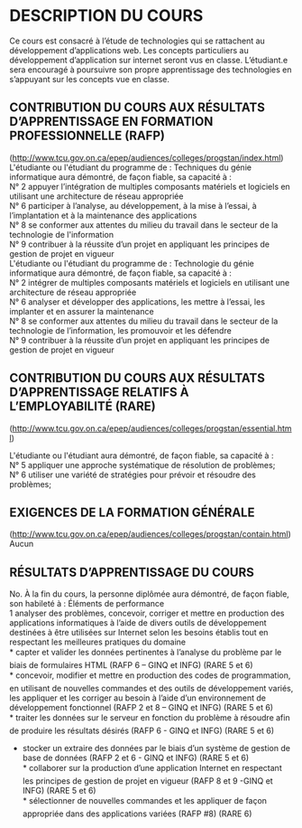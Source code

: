 # DESCRIPTION DU COURS
  Ce cours est consacré à l’étude de technologies qui se rattachent au développement d’applications web. Les concepts particuliers au
  développement d’application sur internet seront vus en classe. L’étudiant.e sera encouragé à poursuivre son propre apprentissage des
  technologies en s’appuyant sur les concepts vue en classe.

## CONTRIBUTION DU COURS AUX RÉSULTATS D’APPRENTISSAGE EN FORMATION PROFESSIONNELLE (RAFP)
(http://www.tcu.gov.on.ca/epep/audiences/colleges/progstan/index.html)  
  L'étudiante ou l'étudiant du programme de : Techniques du génie informatique aura démontré, de façon fiable, sa capacité à :  
  N° 2 appuyer l’intégration de multiples composants matériels et logiciels en utilisant une architecture de réseau appropriée  
  N° 6 participer à l’analyse, au développement, à la mise à l’essai, à l’implantation et à la maintenance des applications  
  N° 8 se conformer aux attentes du milieu du travail dans le secteur de la technologie de l'information  
  N° 9 contribuer à la réussite d’un projet en appliquant les principes de gestion de projet en vigueur  
  L'étudiante ou l'étudiant du programme de : Technologie du génie informatique aura démontré, de façon fiable, sa capacité à :  
  N° 2 intégrer de multiples composants matériels et logiciels en utilisant une architecture de réseau appropriée  
  N° 6 analyser et développer des applications, les mettre à l’essai, les implanter et en assurer la maintenance  
  N° 8 se conformer aux attentes du milieu du travail dans le secteur de la technologie de l’information, les promouvoir et les défendre  
  N° 9 contribuer à la réussite d’un projet en appliquant les principes de gestion de projet en vigueur  

## CONTRIBUTION DU COURS AUX RÉSULTATS D’APPRENTISSAGE RELATIFS À L’EMPLOYABILITÉ (RARE)
(http://www.tcu.gov.on.ca/epep/audiences/colleges/progstan/essential.html)

  L'étudiante ou l'étudiant aura démontré, de façon fiable, sa capacité à :  
  N° 5 appliquer une approche systématique de résolution de problèmes;  
  N° 6 utiliser une variété de stratégies pour prévoir et résoudre des problèmes;  

## EXIGENCES DE LA FORMATION GÉNÉRALE
(http://www.tcu.gov.on.ca/epep/audiences/colleges/progstan/contain.html)
Aucun

## RÉSULTATS D’APPRENTISSAGE DU COURS
  No. À la fin du cours, la personne diplômée aura   démontré, de façon fiable, son habileté à :
  Éléments de performance  
  1 analyser des problèmes, concevoir, corriger et mettre en production des applications informatiques à l’aide de divers outils de développement destinées à être utilisées sur Internet selon les besoins établis tout en respectant les meilleures pratiques du domaine  
  * capter et valider les données pertinentes à l’analyse du problème par le biais de formulaires HTML (RAFP 6 – GINQ et INFG) (RARE 5 et 6)  
  * concevoir, modifier et mettre en production des codes de programmation, en utilisant de nouvelles commandes et des outils de développement variés, les appliquer et les corriger au besoin à l’aide d’un environnement de développement fonctionnel (RAFP 2 et 8 – GINQ et INFG) (RARE 5 et 6)  
  * traiter les données sur le serveur en fonction du problème à résoudre afin de produire les résultats désirés (RAFP 6 - GINQ et INFG) (RARE 5 et 6)  
  * stocker un extraire des données par le biais d’un système de gestion de base de données (RAFP 2 et 6 - GINQ et INFG) (RARE 5 et 6)  
  * collaborer sur la production d’une application Internet en respectant les principes de gestion de projet en vigueur (RAFP 8 et 9 -GINQ et INFG)  (RARE 5 et 6)  
  * sélectionner de nouvelles commandes et les appliquer de façon appropriée
  dans des applications variées (RAFP #8) (RARE 6)  

